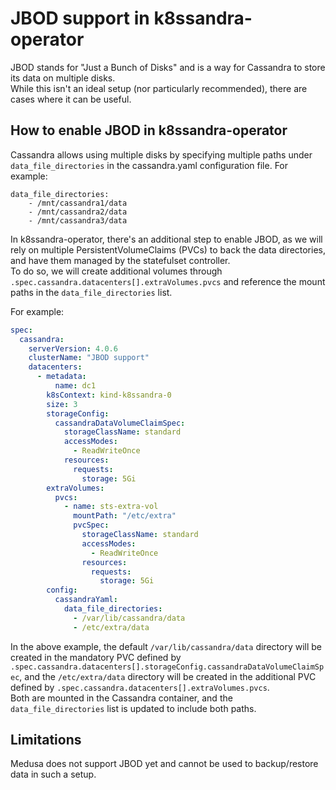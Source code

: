 # JBOD support in k8ssandra-operator

JBOD stands for "Just a Bunch of Disks" and is a way for Cassandra to store its data on multiple disks.  
While this isn't an ideal setup (nor particularly recommended), there are cases where it can be useful.

## How to enable JBOD in k8ssandra-operator

Cassandra allows using multiple disks by specifying multiple paths under `data_file_directories` in the cassandra.yaml configuration file. For example:

```
data_file_directories:
    - /mnt/cassandra1/data
    - /mnt/cassandra2/data
    - /mnt/cassandra3/data
```

In k8ssandra-operator, there's an additional step to enable JBOD, as we will rely on multiple PersistentVolumeClaims (PVCs) to back the data directories, and have them managed by the statefulset controller.  
To do so, we will create additional volumes through `.spec.cassandra.datacenters[].extraVolumes.pvcs` and reference the mount paths in the `data_file_directories` list.
  
For example:

```yaml
spec:
  cassandra:
    serverVersion: 4.0.6
    clusterName: "JBOD support"
    datacenters:
      - metadata:
          name: dc1
        k8sContext: kind-k8ssandra-0
        size: 3
        storageConfig:
          cassandraDataVolumeClaimSpec:
            storageClassName: standard
            accessModes:
              - ReadWriteOnce
            resources:
              requests:
                storage: 5Gi
        extraVolumes:
          pvcs:
            - name: sts-extra-vol
              mountPath: "/etc/extra"
              pvcSpec:
                storageClassName: standard
                accessModes:
                  - ReadWriteOnce
                resources:
                  requests:
                    storage: 5Gi
        config:
          cassandraYaml:
            data_file_directories:
              - /var/lib/cassandra/data
              - /etc/extra/data
```

In the above example, the default `/var/lib/cassandra/data` directory will be created in the mandatory PVC defined by `.spec.cassandra.datacenters[].storageConfig.cassandraDataVolumeClaimSpec`, and the `/etc/extra/data` directory will be created in the additional PVC defined by `.spec.cassandra.datacenters[].extraVolumes.pvcs`.  
Both are mounted in the Cassandra container, and the `data_file_directories` list is updated to include both paths.


## Limitations

Medusa does not support JBOD yet and cannot be used to backup/restore data in such a setup.